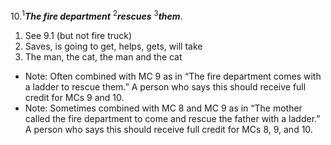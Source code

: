 10.<sup>1</sup>***The fire department*** <sup>2</sup>***rescues*** <sup>3</sup>***them***.

1. See 9.1 (but not fire truck)
2. Saves, is going to get, helps, gets, will take 
3. The man, the cat, the man and the cat

- Note: Often combined with MC 9 as in “The fire department comes with a ladder to rescue them.” A person who says this should receive full credit for MCs 9 and 10.
- Note: Sometimes combined with MC 8 and MC 9 as in “The mother called the fire department to come and rescue the father with a ladder.” A person who says this should receive full credit for MCs 8, 9, and 10.
